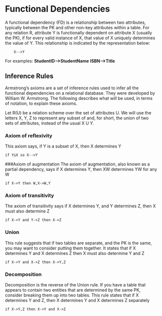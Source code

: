 ﻿# Functional Dependencies

A functional dependency (FD) is a relationship between two attributes, typically between the PK and other non-key attributes within a table. For any relation R, attribute Y is functionally dependent on attribute X (usually the PK), if for every valid instance of X, that value of X uniquely determines the value of Y. This relationship is indicated by the representation below:
        
        X-->Y

For examples:
        **StudentID-->StudentName**
        **ISBN-->Title**

## Inference Rules
Armstrong’s axioms are a set of inference rules used to infer all the functional dependencies on a relational database. They were developed by William W. Armstrong. The following describes what will be used, in terms of notation, to explain these axioms.

Let R(U) be a relation scheme over the set of attributes U. We will use the letters X, Y, Z to represent any subset of and, for short, the union of two sets of attributes, instead of the usual  X U Y.

### Axiom of reflexivity
This axiom says, if Y is a subset of X, then X determines Y
    
    if Y⊆X so X-->Y
    
###Axiom of augmentation
The axiom of augmentation, also known as a partial dependency, says if X determines Y, then XW determines YW for any W
    
    if X->Y then W,X->W,Y

### Axiom of transitivity
The axiom of transitivity says if X determines Y, and Y determines Z, then X must also determine Z 
    
    if X->Y and Y->Z then X->Z

### Union
This rule suggests that if two tables are separate, and the PK is the same, you may want to consider putting them together. It states that if X determines Y and X determines Z then X must also determine Y and Z
    
    if X->Y and X->Z then X->Y,Z

### Decomposition
Decomposition is the reverse of the Union rule. If you have a table that appears to contain two entities that are determined by the same PK, consider breaking them up into two tables. This rule states that if X determines Y and Z, then X determines Y and X determines Z separately
    
    if X->Y,Z then X->Y and X->Z